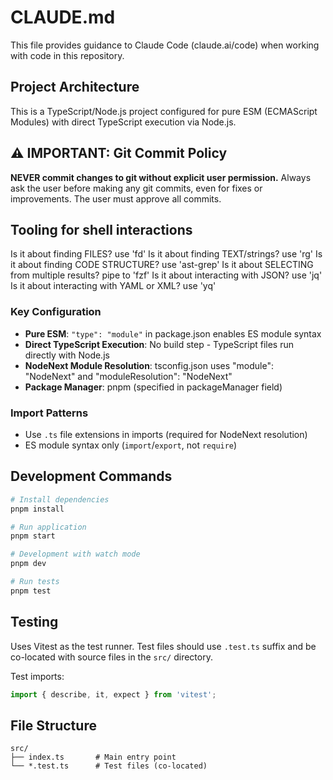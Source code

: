 # CLAUDE.md

This file provides guidance to Claude Code (claude.ai/code) when working with code in this repository.

## Project Architecture

This is a TypeScript/Node.js project configured for pure ESM (ECMAScript Modules) with direct TypeScript execution via Node.js.

## ⚠️ IMPORTANT: Git Commit Policy

**NEVER commit changes to git without explicit user permission.** Always ask the user before making any git commits, even for fixes or improvements. The user must approve all commits.


## Tooling for shell interactions
Is it about finding FILES? use 'fd'
Is it about finding TEXT/strings? use 'rg'
Is it about finding CODE STRUCTURE? use 'ast-grep'
Is it about SELECTING from multiple results? pipe to 'fzf'
Is it about interacting with JSON? use 'jq'
Is it about interacting with YAML or XML? use 'yq'


### Key Configuration
- **Pure ESM**: `"type": "module"` in package.json enables ES module syntax
- **Direct TypeScript Execution**: No build step - TypeScript files run directly with Node.js
- **NodeNext Module Resolution**: tsconfig.json uses "module": "NodeNext" and "moduleResolution": "NodeNext"
- **Package Manager**: pnpm (specified in packageManager field)

### Import Patterns
- Use `.ts` file extensions in imports (required for NodeNext resolution)
- ES module syntax only (`import`/`export`, not `require`)

## Development Commands

```bash
# Install dependencies
pnpm install

# Run application
pnpm start

# Development with watch mode
pnpm dev

# Run tests
pnpm test
```

## Testing

Uses Vitest as the test runner. Test files should use `.test.ts` suffix and be co-located with source files in the `src/` directory.

Test imports:
```typescript
import { describe, it, expect } from 'vitest';
```

## File Structure

```
src/
├── index.ts       # Main entry point
└── *.test.ts      # Test files (co-located)
```
